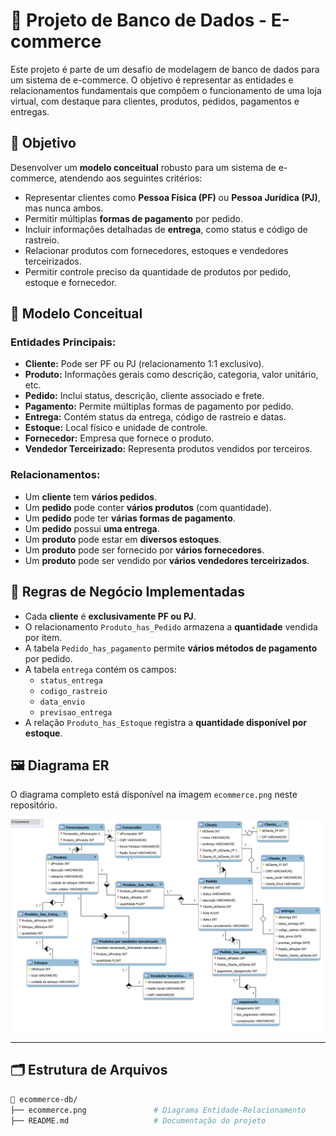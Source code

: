 # 🛒 Projeto de Banco de Dados - E-commerce

Este projeto é parte de um desafio de modelagem de banco de dados para um sistema de e-commerce. O objetivo é representar as entidades e relacionamentos fundamentais que compõem o funcionamento de uma loja virtual, com destaque para clientes, produtos, pedidos, pagamentos e entregas.

## 📌 Objetivo

Desenvolver um **modelo conceitual** robusto para um sistema de e-commerce, atendendo aos seguintes critérios:

- Representar clientes como **Pessoa Física (PF)** ou **Pessoa Jurídica (PJ)**, mas nunca ambos.
- Permitir múltiplas **formas de pagamento** por pedido.
- Incluir informações detalhadas de **entrega**, como status e código de rastreio.
- Relacionar produtos com fornecedores, estoques e vendedores terceirizados.
- Permitir controle preciso da quantidade de produtos por pedido, estoque e fornecedor.

## 🧱 Modelo Conceitual

### Entidades Principais:

- **Cliente:** Pode ser PF ou PJ (relacionamento 1:1 exclusivo).
- **Produto:** Informações gerais como descrição, categoria, valor unitário, etc.
- **Pedido:** Inclui status, descrição, cliente associado e frete.
- **Pagamento:** Permite múltiplas formas de pagamento por pedido.
- **Entrega:** Contém status da entrega, código de rastreio e datas.
- **Estoque:** Local físico e unidade de controle.
- **Fornecedor:** Empresa que fornece o produto.
- **Vendedor Terceirizado:** Representa produtos vendidos por terceiros.

### Relacionamentos:

- Um **cliente** tem **vários pedidos**.
- Um **pedido** pode conter **vários produtos** (com quantidade).
- Um **pedido** pode ter **várias formas de pagamento**.
- Um **pedido** possui **uma entrega**.
- Um **produto** pode estar em **diversos estoques**.
- Um **produto** pode ser fornecido por **vários fornecedores**.
- Um **produto** pode ser vendido por **vários vendedores terceirizados**.

## 🔗 Regras de Negócio Implementadas

- Cada **cliente** é **exclusivamente PF ou PJ**.
- O relacionamento `Produto_has_Pedido` armazena a **quantidade** vendida por item.
- A tabela `Pedido_has_pagamento` permite **vários métodos de pagamento** por pedido.
- A tabela `entrega` contém os campos:
  - `status_entrega`
  - `codigo_rastreio`
  - `data_envio`
  - `previsao_entrega`
- A relação `Produto_has_Estoque` registra a **quantidade disponível por estoque**.

## 🖼️ Diagrama ER

O diagrama completo está disponível na imagem `ecommerce.png` neste repositório.

![Diagrama ER](./ecommerce.png)

---

## 🗂️ Estrutura de Arquivos

```bash
📁 ecommerce-db/
├── ecommerce.png               # Diagrama Entidade-Relacionamento
├── README.md                   # Documentação do projeto
